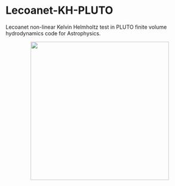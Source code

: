# Lecoanet-KH-PLUTO
Lecoanet non-linear Kelvin Helmholtz test in PLUTO finite volume hydrodynamics code for Astrophysics.
<p align="center">
<img src="https://user-images.githubusercontent.com/39578361/228855802-4e27be3b-686e-445b-be4d-2d3cac02f551.png" width="370">
</p>
